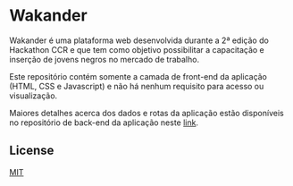# Wakander

Wakander é uma plataforma web desenvolvida durante a 2ª edição do Hackathon CCR e que tem como objetivo possibilitar a capacitação e inserção de jovens negros no mercado de trabalho.

Este repositório contém somente a camada de front-end da aplicação (HTML, CSS e Javascript) e não há nenhum requisito para acesso ou visualização.

Maiores detalhes acerca dos dados e rotas da aplicação estão disponíveis no repositório de back-end da aplicação neste [link](https://github.com/NormanFrieman/wakander_backend).

## License
[MIT](https://choosealicense.com/licenses/mit/)
